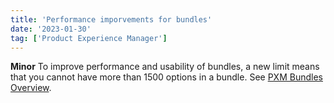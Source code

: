 ```yaml
---
title: 'Performance imporvements for bundles'
date: '2023-01-30'
tag: ['Product Experience Manager']
---
```

**Minor**
To improve performance and usability of bundles, a new limit means that you cannot have more than 1500 options in a bundle. See [PXM Bundles Overview](/docs/pxm/products/pxm-bundles/pxm-bundles).

